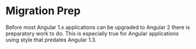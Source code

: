 # Migration Prep

Before most Angular 1.x applications can be upgraded to Angular 2 there is
preparatory work to do.  This is especially true for Angular applications
using style that predates Angular 1.3.
